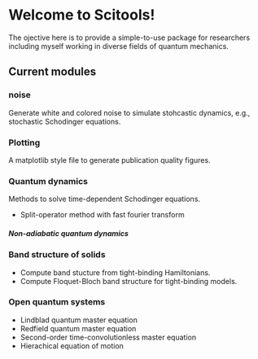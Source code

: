 # Welcome to Scitools!

The ojective here is to provide a simple-to-use package for researchers including myself working in diverse fields of quantum mechanics. 

## Current modules 

### noise 
Generate white and colored noise to simulate stohcastic dynamics, e.g., stochastic Schodinger equations. 

### Plotting 
A matplotlib style file to generate publication quality figures. 

### Quantum dynamics 
Methods to solve time-dependent Schodinger equations. 
- Split-operator method with fast fourier transform 

##### Non-adiabatic quantum dynamics 


### Band structure of solids  
- Compute band stucture from tight-binding Hamiltonians. 
- Compute Floquet-Bloch band structure for tight-binding models. 

### Open quantum systems 
- Lindblad quantum master equation 
- Redfield quantum master equation 
- Second-order time-convolutionless master equation 
- Hierachical equation of motion 





